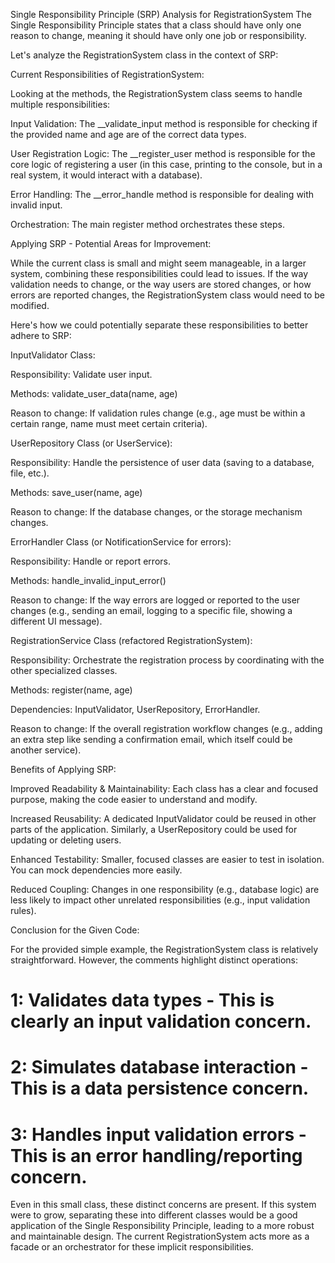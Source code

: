 Single Responsibility Principle (SRP) Analysis for RegistrationSystem
The Single Responsibility Principle states that a class should have only one reason to change, meaning it should have only one job or responsibility.

Let's analyze the RegistrationSystem class in the context of SRP:

Current Responsibilities of RegistrationSystem:

Looking at the methods, the RegistrationSystem class seems to handle multiple responsibilities:

Input Validation: The __validate_input method is responsible for checking if the provided name and age are of the correct data types.

User Registration Logic: The __register_user method is responsible for the core logic of registering a user (in this case, printing to the console, but in a real system, it would interact with a database).

Error Handling: The __error_handle method is responsible for dealing with invalid input.

Orchestration: The main register method orchestrates these steps.

Applying SRP - Potential Areas for Improvement:

While the current class is small and might seem manageable, in a larger system, combining these responsibilities could lead to issues. If the way validation needs to change, or the way users are stored changes, or how errors are reported changes, the RegistrationSystem class would need to be modified.

Here's how we could potentially separate these responsibilities to better adhere to SRP:

InputValidator Class:

Responsibility: Validate user input.

Methods: validate_user_data(name, age)

Reason to change: If validation rules change (e.g., age must be within a certain range, name must meet certain criteria).

UserRepository Class (or UserService):

Responsibility: Handle the persistence of user data (saving to a database, file, etc.).

Methods: save_user(name, age)

Reason to change: If the database changes, or the storage mechanism changes.

ErrorHandler Class (or NotificationService for errors):

Responsibility: Handle or report errors.

Methods: handle_invalid_input_error()

Reason to change: If the way errors are logged or reported to the user changes (e.g., sending an email, logging to a specific file, showing a different UI message).

RegistrationService Class (refactored RegistrationSystem):

Responsibility: Orchestrate the registration process by coordinating with the other specialized classes.

Methods: register(name, age)

Dependencies: InputValidator, UserRepository, ErrorHandler.

Reason to change: If the overall registration workflow changes (e.g., adding an extra step like sending a confirmation email, which itself could be another service).

Benefits of Applying SRP:

Improved Readability & Maintainability: Each class has a clear and focused purpose, making the code easier to understand and modify.

Increased Reusability: A dedicated InputValidator could be reused in other parts of the application. Similarly, a UserRepository could be used for updating or deleting users.

Enhanced Testability: Smaller, focused classes are easier to test in isolation. You can mock dependencies more easily.

Reduced Coupling: Changes in one responsibility (e.g., database logic) are less likely to impact other unrelated responsibilities (e.g., input validation rules).

Conclusion for the Given Code:

For the provided simple example, the RegistrationSystem class is relatively straightforward. However, the comments highlight distinct operations:

# 1: Validates data types - This is clearly an input validation concern.

# 2: Simulates database interaction - This is a data persistence concern.

# 3: Handles input validation errors - This is an error handling/reporting concern.

Even in this small class, these distinct concerns are present. If this system were to grow, separating these into different classes would be a good application of the Single Responsibility Principle, leading to a more robust and maintainable design. The current RegistrationSystem acts more as a facade or an orchestrator for these implicit responsibilities.
